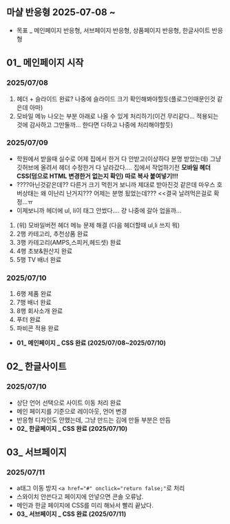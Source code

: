 ## 마샬 반응형 2025-07-08 ~
* 목표 _ 메인페이지 반응형, 서브페이지 반응형, 상품페이지 반응형, 한글사이트 반응형
## 01_ 메인페이지 시작
### 2025/07/08 
1. 헤더 + 슬라이드 완료? 나중에 슬라이드 크기 확인해봐야할듯(플로그인때문인것 같은데 아마)
2. 모바일 메뉴 나오는 부분 아래로 나올 수 있게 처리하기(이건 무리같다... 적용되는것에 감사하고 그만둘까... 한다면 다하고 나중에 처리해야할듯)
### 2025/07/09
* 학원에서 받을때 실수로 어제 집에서 한거 다 안받고(이상하다 분명 받았는데) 그냥 깃허브에 올려서 헤더 수정한거 다 날라갔다.... 집에서 작업하기전 **모바일 헤더 CSS(덤으로 HTML 변경한거 없는지 확인) 따로 복사 붙여넣기!!!**
* ????아닌것같은데?? 다른거 크기 먹힌거 보니까 제대로 받아진것 같은데 마우스 호버상태는 왜 이난리 난거지??? 어제는 분명 됬었는데??? <<결국 날려먹은걸로 확정...ㅠ
* 이제보니까 헤더에 ul, li이 태그 안썼다.... 걍 나중에 갈아 업을까...
1. (위) 모바일버전 헤더 메뉴 문제 해결 (다음 헤더할때 ul,li 쓰지 뭐)
2. 2행 카테고리, 추천상품 완료
3. 3행 카테고리(AMPS,스피커,헤드셋) 완료
4. 4행 초보&원산지 완료
5. 5행 TV 배너 완료
### 2025/07/10
1. 6행 제품 완료
2. 7행 배너 완료
3. 8행 회사소개 완료
4. 푸터 완료
5. 파비콘 적용 완료
* **01_ 메인페이지 _ CSS 완료 (2025/07/08~2025/07/10)**
## 02_ 한글사이트
### 2025/07/10
* 상단 언어 선택으로 사이트 이동 처리 완료
* 메인 페이지를 기준으로 레이아웃, 언어 변경
* 반응형 디자인도 안했는데, 그냥 만드는 김에 만들 부분은 만듬
* **02_ 한글페이지 _ CSS 완료 (2025/07/10)**
## 03_ 서브페이지
### 2025/07/11
* a태그 이동 방지 `<a href="#" onclick="return false;"`로 처리
* 스와이치 안쓴다고 페이지에 안넣으면 콘솔 오류남.
* 메인과 한글 페이지에 CSS를 미리 해놔서 빨리 끝났다.
* **03_ 서브페이지 _ CSS 완료 (2025/07/11)**
